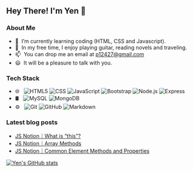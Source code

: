 ## Hey There! I'm Yen 👋

### About Me

- 🌱 &nbsp;I’m currently learning coding (HTML, CSS and Javascript).
- 📖 &nbsp;In my free time, I enjoy playing guitar, reading novels and traveling.
- 📫 &nbsp;You can drop me an email at p12427@gmail.com
- 😃 &nbsp;It will be a pleasure to talk with you.

### Tech Stack

- 🌐 &nbsp;
  ![HTML5](https://img.shields.io/badge/-HTML5-333333?style=flat&logo=HTML5)
  ![CSS](https://img.shields.io/badge/-CSS-333333?style=flat&logo=CSS3&logoColor=1572B6)
  ![JavaScript](https://img.shields.io/badge/-JavaScript-333333?style=flat&logo=javascript)
  ![Bootstrap](https://img.shields.io/badge/-Bootstrap-333333?style=flat&logo=bootstrap&logoColor=563D7C)
  ![Node.js](https://img.shields.io/badge/-Node.js-333333?style=flat&logo=node.js)
  ![Express](https://img.shields.io/badge/-Express-000?&logo=Express)
- 🛢 &nbsp;
  ![MySQL](https://img.shields.io/badge/-MySQL-333333?style=flat&logo=mysql)
  ![MongoDB](https://img.shields.io/badge/-MongoDB-333333?style=flat&logo=mongodb)
- ⚙️ &nbsp;
  ![Git](https://img.shields.io/badge/-Git-333333?style=flat&logo=git)
  ![GitHub](https://img.shields.io/badge/-GitHub-333333?style=flat&logo=github)
  ![Markdown](https://img.shields.io/badge/-Markdown-333333?style=flat&logo=markdown)

### Latest blog posts
- [JS Notion｜What is “this”?](https://www.notion.so/JS-What-is-this-7cff7cc5713f405ba51100da316787f8) 
- [JS Notion｜Array Methods](https://www.notion.so/JS-Array-Methods-ed69c5158c844e3d9a863001bdee799e)
- [JS Notion｜Common Element Methods and Properties](https://www.notion.so/JS-DOM-Common-Element-Methods-and-Properties-7849996b1b00470d91f991da2dda1dd5)

[![Yen's GitHub stats](https://github-readme-stats.vercel.app/api?username=flowerhahaha&hide=stars,prs&show_icons=true&theme=algolia)](https://github.com/anuraghazra/github-readme-stats) 
